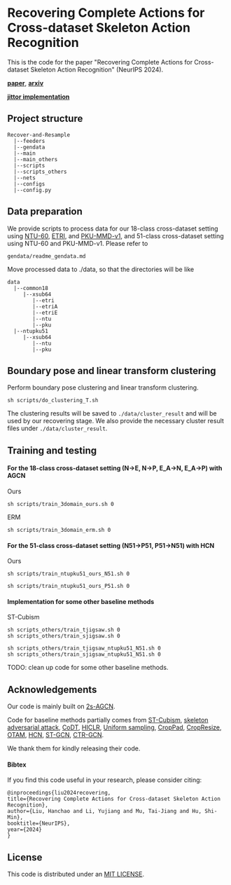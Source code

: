 
# Recovering Complete Actions for Cross-dataset Skeleton Action Recognition 

This is the code for the paper "Recovering Complete Actions for Cross-dataset Skeleton Action Recognition" (NeurIPS 2024).

[**paper**](), [**arxiv**]()

[**jittor implementation**]()

<!-- [place overall pipeline figure here.] -->





## Project structure
```
Recover-and-Resample
  |--feeders          
  |--gendata
  |--main
  |--main_others
  |--scripts
  |--scripts_others
  |--nets
  |--configs                   
  |--config.py
```

## Data preparation 

We provide scripts to process data for our 18-class cross-dataset setting using [NTU-60](https://rose1.ntu.edu.sg/dataset/actionRecognition/), [ETRI](https://nanum.etri.re.kr/share/judekim/HMI?lang=En_us), and [PKU-MMD-v1](https://www.icst.pku.edu.cn/struct/Projects/PKUMMD.html), and 51-class cross-dataset setting using NTU-60 and PKU-MMD-v1. Please refer to 

```
gendata/readme_gendata.md
```

Move processed data to ./data, so that the directories will be like
```
data
  |--common18
     |--xsub64
        |--etri       
        |--etriA       
        |--etriE       
        |--ntu       
        |--pku  
  |--ntupku51
     |--xsub64
        |--ntu
        |--pku   
```



## Boundary pose and linear transform clustering
Perform boundary pose clustering and linear transform clustering. 
```
sh scripts/do_clustering_T.sh
```

The clustering results will be saved to `./data/cluster_result` and will be used by our recovering stage. We also provide the necessary cluster result files under `./data/cluster_result`.

## Training and testing

#### For the 18-class cross-dataset setting (N->E, N->P, E_A->N, E_A->P) with AGCN
Ours 


```
sh scripts/train_3domain_ours.sh 0
```

ERM
```
sh scripts/train_3domain_erm.sh 0
```

#### For the 51-class cross-dataset setting (N51->P51, P51->N51) with HCN
Ours 


```
sh scripts/train_ntupku51_ours_N51.sh 0
```



```
sh scripts/train_ntupku51_ours_P51.sh 0
```



<!-- [checkpoint or training log.] -->


#### Implementation for some other baseline methods

ST-Cubism

```
sh scripts_others/train_tjigsaw.sh 0
sh scripts_others/train_sjigsaw.sh 0
```

```
sh scripts_others/train_tjigsaw_ntupku51_N51.sh 0
sh scripts_others/train_sjigsaw_ntupku51_N51.sh 0
```

TODO: clean up code for some other baseline methods.


## Acknowledgements

Our code is mainly built on [2s-AGCN](https://github.com/lshiwjx/2s-AGCN). 

Code for baseline methods partially comes from 
[ST-Cubism](https://github.com/shanice-l/st-cubism), 
[skeleton adversarial attack](https://github.com/realcrane/Understanding-the-Robustness-of-Skeleton-based-Action-Recognition-under-Adversarial-Attack), 
[CoDT](https://github.com/Qinying-Liu/CoDT), 
[HICLR](https://github.com/JHang2020/HiCLR), 
[Uniform sampling](https://github.com/kennymckormick/pyskl), 
[CropPad](https://github.com/LinguoLi/CrosSCLR), 
[CropResize](https://github.com/fmthoker/skeleton-contrast), 
[OTAM](https://github.com/wangzehui20/OTAM-Video-via-Temporal-Alignment), 
[HCN](https://github.com/huguyuehuhu/HCN-pytorch), 
[ST-GCN](https://github.com/yysijie/st-gcn), 
[CTR-GCN](https://github.com/Uason-Chen/CTR-GCN).

We thank them for kindly releasing their code.

#### Bibtex
If you find this code useful in your research, please consider citing:

```
@inproceedings{liu2024recovering,
title={Recovering Complete Actions for Cross-dataset Skeleton Action Recognition},
author={Liu, Hanchao and Li, Yujiang and Mu, Tai-Jiang and Hu, Shi-Min},
booktitle={NeurIPS},
year={2024}
}
```


## License
This code is distributed under an [MIT LICENSE](LICENSE).



